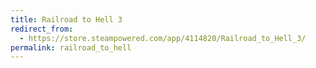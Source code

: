 ```yaml
---
title: Railroad to Hell 3
redirect_from:
  - https://store.steampowered.com/app/4114820/Railroad_to_Hell_3/
permalink: railroad_to_hell
---
```

